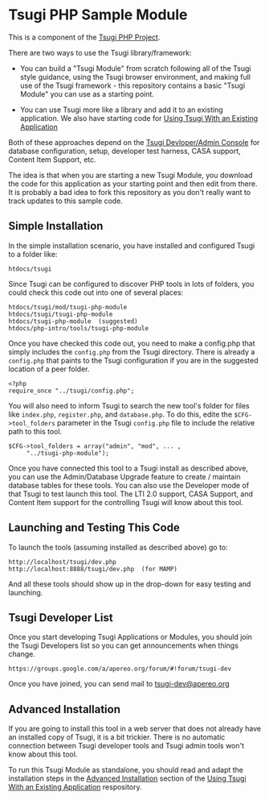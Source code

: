 
Tsugi PHP Sample Module
=======================

This is a component of the [Tsugi PHP Project](https://github.com/tsugitools/tsugi).

There are two ways to use the Tsugi library/framework:

* You can build a "Tsugi Module" from scratch following all of the
Tsugi style guidance, using the Tsugi browser environment, and
making full use of the Tsugi framework - this repository contains
a basic "Tsugi Module" you can use as a starting point.

* You can use Tsugi more like a library and add it to an existing
application.   We also have starting code for
[Using Tsugi With an Existing Application](https://github.com/tsugiproject/tsugi-php-standalone)

Both of these approaches depend on the 
[Tsugi Devloper/Admin Console](https://github.com/tsugiproject/tsugi)
for database configuration, setup, developer test harness, 
CASA support, Content Item Support, etc.

The idea is that when you are starting a new Tsugi Module, you download 
the code for this application as your starting point and then edit from there.
It is probably a bad idea to fork this repository as you don't really want to 
track updates to this sample code.

Simple Installation
-------------------

In the simple installation scenario, you have installed and configured 
Tsugi to a folder like:

    htdocs/tsugi

Since Tsugi can be configured to discover PHP tools in lots of folders, you
could check this code out into one of several places:

    htdocs/tsugi/mod/tsugi-php-module
    htdocs/tsugi/tsugi-php-module
    htdocs/tsugi-php-module  (suggested)
    htdocs/php-intro/tools/tsugi-php-module

Once you have checked this code out, you need to make a config.php that
simply includes the `config.php` from the Tsugi directory. There is 
already a `config.php` that paints to the Tsugi configuration if you 
are in the suggested location of a peer folder.

    <?php 
    require_once "../tsugi/config.php";

You will also need to inform Tsugi to search the new tool's folder
for files like `index.php`, `register.php`, and `database.php`.
To do this, edite the `$CFG->tool_folders` parameter in the 
Tsugi `config.php` file to include the relative path to this tool.

    $CFG->tool_folders = array("admin", "mod", ... ,
         "../tsugi-php-module");

Once you have connected this tool to a Tsugi install as described above,
you can use the Admin/Database Upgrade feature to create / maintain database
tables for these tools.  You can also use the Developer mode of that Tsugi to
test launch this tool.   The LTI 2.0 support, CASA Support, and Content Item
support for the controlling Tsugi will know about this tool.

Launching and Testing This Code
-------------------------------

To launch the tools (assuming installed as described above) go to:

    http://localhost/tsugi/dev.php
    http://localhost:8888/tsugi/dev.php  (for MAMP)

And all these tools should show up in the drop-down for easy testing
and launching.

Tsugi Developer List
--------------------

Once you start developing Tsugi Applications or Modules, you should join the Tsugi
Developers list so you can get announcements when things change.

    https://groups.google.com/a/apereo.org/forum/#!forum/tsugi-dev

Once you have joined, you can send mail to tsugi-dev@apereo.org

Advanced Installation
---------------------

If you are going to install this tool in a web server that does not
already have an installed copy of Tsugi, it is a bit trickier.  There
is no automatic connection between Tsugi developer tools and Tsugi admin 
tools won't know about this tool.

To run this Tsugi Module as standalone, you should read and adapt the installation
steps in the
[Advanced Installation](https://github.com/tsugiproject/tsugi-php-standalone#advanced-installation)
section of the
[Using Tsugi With an Existing Application](https://github.com/tsugiproject/tsugi-php-standalone)
respository.

